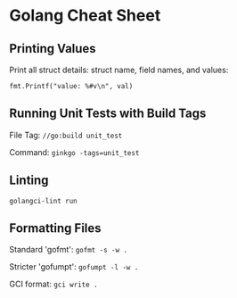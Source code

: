 # Golang Cheat Sheet

## Printing Values
Print all struct details: struct name, field names, and values: 
```
fmt.Printf("value: %#v\n", val)
```

## Running Unit Tests with Build Tags
File Tag: `//go:build unit_test`

Command: `ginkgo -tags=unit_test`

## Linting
```
golangci-lint run
```

## Formatting Files
Standard 'gofmt': `gofmt -s -w .`

Stricter 'gofumpt': `gofumpt -l -w .`

GCI format: `gci write .`
